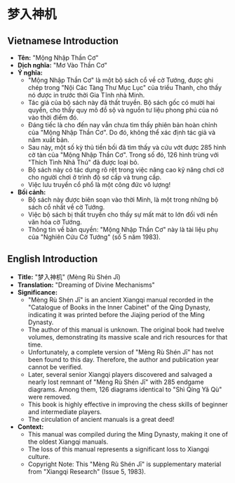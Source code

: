 # 梦入神机

## Vietnamese Introduction

* **Tên:** "Mộng Nhập Thần Cơ"
* **Dịch nghĩa:** "Mơ Vào Thần Cơ"
* **Ý nghĩa:**
    * "Mộng Nhập Thần Cơ" là một bộ sách cổ về cờ Tướng, được ghi chép trong "Nội Các Tàng Thư Mục Lục" của triều Thanh, cho thấy nó được in trước thời Gia Tĩnh nhà Minh.
    * Tác giả của bộ sách này đã thất truyền. Bộ sách gốc có mười hai quyển, cho thấy quy mô đồ sộ và nguồn tư liệu phong phú của nó vào thời điểm đó.
    * Đáng tiếc là cho đến nay vẫn chưa tìm thấy phiên bản hoàn chỉnh của "Mộng Nhập Thần Cơ". Do đó, không thể xác định tác giả và năm xuất bản.
    * Sau này, một số kỳ thủ tiền bối đã tìm thấy và cứu vớt được 285 hình cờ tàn của "Mộng Nhập Thần Cơ". Trong số đó, 126 hình trùng với "Thích Tình Nhã Thú" đã được loại bỏ.
    * Bộ sách này có tác dụng rõ rệt trong việc nâng cao kỹ năng chơi cờ cho người chơi ở trình độ sơ cấp và trung cấp.
    * Việc lưu truyền cổ phổ là một công đức vô lượng!
* **Bối cảnh:**
    * Bộ sách này được biên soạn vào thời Minh, là một trong những bộ sách cổ nhất về cờ Tướng.
    * Việc bộ sách bị thất truyền cho thấy sự mất mát to lớn đối với nền văn hóa cờ Tướng.
    * Thông tin về bản quyền: "Mộng Nhập Thần Cơ" này là tài liệu phụ của "Nghiên Cứu Cờ Tướng" (số 5 năm 1983).

## English Introduction

* **Title:** "梦入神机" (Mèng Rù Shén Jī)
* **Translation:** "Dreaming of Divine Mechanisms"
* **Significance:**
    * "Mèng Rù Shén Jī" is an ancient Xiangqi manual recorded in the "Catalogue of Books in the Inner Cabinet" of the Qing Dynasty, indicating it was printed before the Jiajing period of the Ming Dynasty.
    * The author of this manual is unknown. The original book had twelve volumes, demonstrating its massive scale and rich resources for that time.
    * Unfortunately, a complete version of "Mèng Rù Shén Jī" has not been found to this day. Therefore, the author and publication year cannot be verified.
    * Later, several senior Xiangqi players discovered and salvaged a nearly lost remnant of "Mèng Rù Shén Jī" with 285 endgame diagrams. Among them, 126 diagrams identical to "Shì Qíng Yǎ Qù" were removed.
    * This book is highly effective in improving the chess skills of beginner and intermediate players.
    * The circulation of ancient manuals is a great deed!
* **Context:**
    * This manual was compiled during the Ming Dynasty, making it one of the oldest Xiangqi manuals.
    * The loss of this manual represents a significant loss to Xiangqi culture.
    * Copyright Note: This "Mèng Rù Shén Jī" is supplementary material from "Xiangqi Research" (Issue 5, 1983).